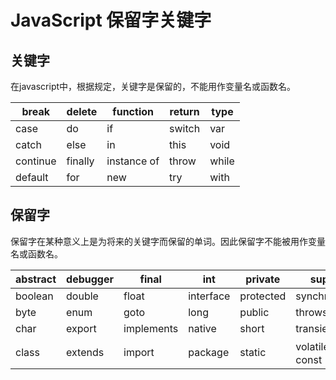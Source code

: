 # JavaScript 保留字关键字
## **关键字** 
在javascript中，根据规定，关键字是保留的，不能用作变量名或函数名。

break | delete | function | return | type
----- | ---- | --- | ---- | ---- 
case | do | if | switch | var
catch | else | in | this | void
continue | finally | instance of | throw | while
default | for | new | try | with


## **保留字** 
保留字在某种意义上是为将来的关键字而保留的单词。因此保留字不能被用作变量名或函数名。
 
abstract | debugger | final | int | private | super
----- | ---- | --- | ---- | ---- | -----
boolean | double | float | interface | protected |synchronize
byte | enum | goto | long | public | throws
char | export | implements | native | short | transient
class | extends | import | package | static | volatile，const
